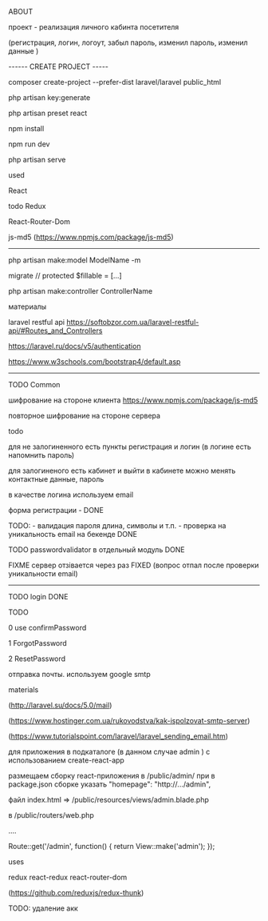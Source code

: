 
ABOUT

проект - реализация личного кабинта посетителя

(регистрация, логин, логоут, забыл пароль, изменил пароль, изменил данные )

------ CREATE PROJECT -----

composer create-project --prefer-dist laravel/laravel public_html

php artisan key:generate

php artisan preset react

npm install 

npm run dev

php artisan serve

used

React

todo Redux

React-Router-Dom

js-md5  (https://www.npmjs.com/package/js-md5)

-----------------------------

php artisan make:model ModelName -m

migrate
// 
protected $fillable = [...]


php artisan make:controller ControllerName



материалы

laravel restful  api  https://softobzor.com.ua/laravel-restful-api/#Routes_and_Controllers


https://laravel.ru/docs/v5/authentication

https://www.w3schools.com/bootstrap4/default.asp


------------------------

TODO Common

шифрование на стороне клиента   https://www.npmjs.com/package/js-md5

повторное шифрование на стороне сервера


todo

для не залогиненного есть пункты регистрация и логин (в логине есть напомнить пароль)

для залогиненого есть кабинет и выйти
в кабинете можно менять контактные данные, пароль

в качестве логина используем email

форма регистрации - DONE

TODO:  - валидация пароля длина, символы и т.п.   - проверка на уникальность email на бекенде DONE

TODO passwordvalidator в отдельный модуль DONE

FIXME сервер отзівается через раз  FIXED (вопрос отпал после проверки уникальности email)

---------- 
TODO login  DONE

TODO   

0  use confirmPassword

1 ForgotPassword

2 ResetPassword


отправка почты. используем google smtp

materials

(http://laravel.su/docs/5.0/mail)

(https://www.hostinger.com.ua/rukovodstva/kak-ispolzovat-smtp-server)

(https://www.tutorialspoint.com/laravel/laravel_sending_email.htm)



для приложения в подкаталоге (в данном случае admin ) с использованием create-react-app


размещаем сборку react-приложения в /public/admin/
при в package.json сборке указать 
  "homepage": "http://.../admin", 


файл index.html =>  /public/resources/views/admin.blade.php

в /public/routers/web.php

....

Route::get('/admin', function()
{
    return View::make('admin');
});


uses

redux  react-redux  react-router-dom

(https://github.com/reduxjs/redux-thunk)

TODO: удаление акк
